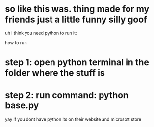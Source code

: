 # so like this was. thing made for my friends just a little funny silly goof

uh i think you need python to run it:


how to run

# step 1: open python terminal in the folder where the stuff is
# step 2: run command: python base.py

yay
if you dont have python its on their website and microsoft store